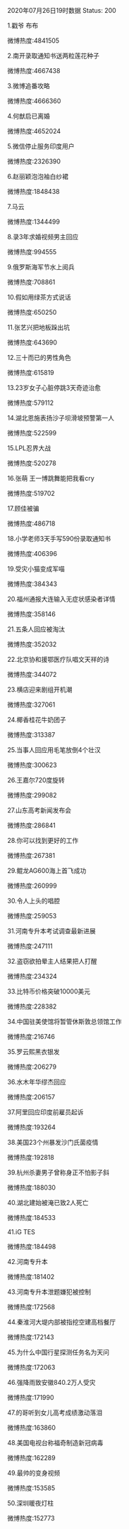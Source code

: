 2020年07月26日19时数据
Status: 200

1.戳爷 布布

微博热度:4841505

2.南开录取通知书送两粒莲花种子

微博热度:4667438

3.微博追番攻略

微博热度:4666360

4.何猷启已离婚

微博热度:4652024

5.微信停止服务印度用户

微博热度:2326390

6.赵丽颖泡泡袖白纱裙

微博热度:1848438

7.马云

微博热度:1344499

8.录3年求婚视频男主回应

微博热度:994555

9.俄罗斯海军节水上阅兵

微博热度:708861

10.假如用绿茶方式说话

微博热度:650250

11.张艺兴把地板跺出坑

微博热度:643690

12.三十而已的男性角色

微博热度:615819

13.23岁女子心脏停跳3天奇迹治愈

微博热度:579112

14.湖北恩施表扬沙子坝滑坡预警第一人

微博热度:522599

15.LPL忍界大战

微博热度:520278

16.张萌 王一博跳舞能把我看cry

微博热度:519702

17.顾佳被骗

微博热度:486718

18.小学老师3天手写590份录取通知书

微博热度:406396

19.受灾小猫变成军喵

微博热度:384343

20.福州通报大连输入无症状感染者详情

微博热度:358146

21.五条人回应被淘汰

微博热度:352032

22.北京协和援鄂医疗队唱文天祥的诗

微博热度:344072

23.横店迎来剧组开机潮

微博热度:327061

24.椰香桂花牛奶团子

微博热度:313387

25.当事人回应用毛笔放倒4个壮汉

微博热度:300623

26.王嘉尔720度旋转

微博热度:299082

27.山东高考新闻发布会

微博热度:286841

28.你可以找到更好的工作

微博热度:267381

29.鲲龙AG600海上首飞成功

微博热度:260999

30.令人上头的唱腔

微博热度:259053

31.河南专升本考试调查最新进展

微博热度:247111

32.盗窃欲拍晕主人结果把人打醒

微博热度:234324

33.比特币价格突破10000美元

微博热度:228382

34.中国驻美使馆将暂管休斯敦总领馆工作

微博热度:216746

35.罗云熙黑衣银发

微博热度:206279

36.水木年华缪杰回应

微博热度:206157

37.阿里回应印度前雇员起诉

微博热度:193264

38.美国23个州暴发沙门氏菌疫情

微博热度:192818

39.杭州杀妻男子曾称身正不怕影子斜

微博热度:188030

40.湖北建始被淹已致2人死亡

微博热度:184533

41.iG TES

微博热度:184498

42.河南专升本

微博热度:181402

43.河南专升本泄题嫌犯被控制

微博热度:172568

44.秦淮河大堤内部被指挖空建高档餐厅

微博热度:172143

45.为什么中国行星探测任务名为天问

微博热度:172063

46.强降雨致安徽840.2万人受灾

微博热度:171990

47.的哥听到女儿高考成绩激动落泪

微博热度:163860

48.美国电视台称福奇制造新冠病毒

微博热度:162289

49.最帅的变身视频

微博热度:153585

50.深圳暖夜灯柱

微博热度:152773

